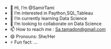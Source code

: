 - 👋 Hi, I’m @SamirTami
- 👀 I’m interested in Paython,SQL,Tableau
- 🌱 I’m currently learning Data Science
- 💞️ I’m looking to collaborate on Data Science
- 📫 How to reach me : Sa.tamadon@gmail.com
- 😄 Pronouns: She/Her
- ⚡ Fun fact: ...

<!---
SamirTami/SamirTami is a ✨ special ✨ repository because its `README.md` (this file) appears on your GitHub profile.
You can click the Preview link to take a look at your changes.
--->

